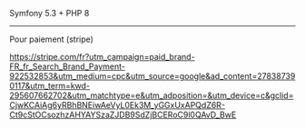 Symfony 5.3 + PHP 8

----------------------------------------------
Pour paiement (stripe)

https://stripe.com/fr?utm_campaign=paid_brand-FR_fr_Search_Brand_Payment-922532853&utm_medium=cpc&utm_source=google&ad_content=278387390117&utm_term=kwd-295607662702&utm_matchtype=e&utm_adposition=&utm_device=c&gclid=CjwKCAiAg6yRBhBNEiwAeVyL0Ek3M_yGGxUxAPQdZ6R-Ct9cStOCsozhzAHYAYSzaZJDB9SdZjBCERoC9l0QAvD_BwE
